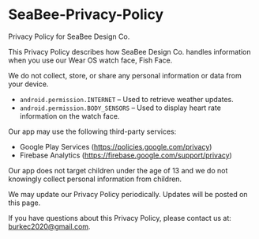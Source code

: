 # SeaBee-Privacy-Policy
Privacy Policy for SeaBee Design Co.

This Privacy Policy describes how SeaBee Design Co. handles information when you use our Wear OS watch face, Fish Face.

We do not collect, store, or share any personal information or data from your device.

- `android.permission.INTERNET` – Used to retrieve weather updates.
- `android.permission.BODY_SENSORS` – Used to display heart rate information on the watch face.

Our app may use the following third-party services:
- Google Play Services (https://policies.google.com/privacy)
- Firebase Analytics (https://firebase.google.com/support/privacy)

Our app does not target children under the age of 13 and we do not knowingly collect personal information from children.

We may update our Privacy Policy periodically. Updates will be posted on this page.

If you have questions about this Privacy Policy, please contact us at: burkec2020@gmail.com.
